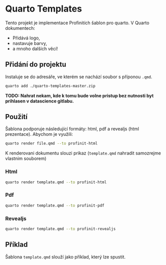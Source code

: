 # Quarto Templates

Tento projekt je implementace Profinitích šablon pro quarto. V Quarto dokumentech:

- Přidává logo,
- nastavuje barvy,
- a mnoho dalších věcí!


## Přidání do projektu

Instaluje se do adresáře, ve kterém se nachází soubor s příponou `.qmd`.

```bash
quarto add ./quarto-templates-master.zip
```

**TODO: Nahrat nekam, kde k tomu bude volne pristup bez nutnosti byt prihlasen v datascience gitlabu.**

## Použití

Šablona podporuje následující formáty: html, pdf a revealjs (html prezentace). Abychom je využili:

```bash
quarto render file.qmd --to profinit-html
```

K renderovani dokumentu slouzi prikaz (`template.qmd` nahradit samozrejme vlastnim souborem)

### Html

```bash
quarto render template.qmd --to profinit-html
```

### Pdf

```bash
quarto render template.qmd --to profinit-pdf
```

### Revealjs

```bash
quarto render template.qmd --to profinit-revealjs
```

## Příklad

Šablona `template.qmd` slouží jako příklad, který lze spustit.
